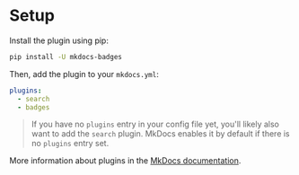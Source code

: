 # Setup

Install the plugin using pip:

```bash
pip install -U mkdocs-badges
```

Then, add the plugin to your `mkdocs.yml`:

```yaml
plugins:
  - search
  - badges
```

> If you have no `plugins` entry in your config file yet, you'll likely also want to add the `search` plugin. MkDocs enables it by default if there is no `plugins` entry set.

More information about plugins in the [MkDocs documentation](http://www.mkdocs.org/user-guide/plugins/).
